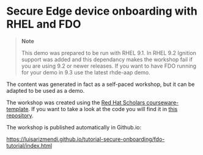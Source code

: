 # Secure Edge device onboarding with RHEL and FDO

  >**Note**
  >
  > This demo was prepared to be run with RHEL 9.1. In RHEL 9.2 Ignition support was added and this dependancy makes the workshop fail if you are using 9.2 or newer releases. If you want to have FDO running for your demo in 9.3 use the latest rhde-aap demo.

The content was generated in fact as a self-paced workshop, but it can be adapted to be used as a demo.

The workshop was created using the [Red Hat Scholars courseware-template](https://github.com/redhat-scholars/courseware-template). If you want to take a look at the code you will find it in [this repository](https://github.com/luisarizmendi/tutorial-secure-onboarding).

The workshop is published automatically in Github.io: 

https://luisarizmendi.github.io/tutorial-secure-onboarding/fdo-tutorial/index.html
